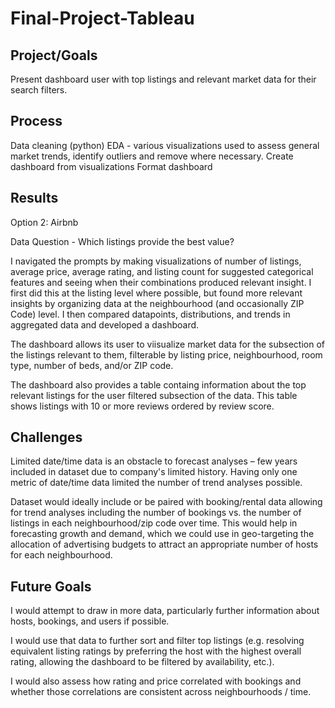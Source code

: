 # Final-Project-Tableau

## Project/Goals

Present dashboard user with top listings and relevant market data for their search filters.

## Process
Data cleaning (python)
EDA - various visualizations used to assess general market trends, identify outliers and remove where necessary.
Create dashboard from visualizations
Format dashboard

## Results

Option 2: Airbnb

Data Question - Which listings provide the best value?

I navigated the prompts by making visualizations of number of listings, average price, average rating, and listing count for suggested categorical features and seeing when their combinations produced relevant insight. I first did this at the listing level where possible, but found more relevant insights by organizing data at the neighbourhood (and occasionally ZIP Code) level. I then compared datapoints, distributions, and trends in aggregated data and developed a dashboard. 

The dashboard allows its user to viisualize market data for the subsection of the listings relevant to them, filterable by listing price, neighbourhood, room type, number of beds, and/or ZIP code. 

The dashboard also provides a table containg information about the top relevant listings for the user filtered subsection of the data. This table shows listings with 10 or more reviews ordered by review score.

## Challenges 

Limited date/time data is an obstacle to forecast analyses – few years included in dataset due to company's limited history. Having only one metric of date/time data limited the number of trend analyses possible.

Dataset would ideally include or be paired with booking/rental data allowing for trend analyses including the number of bookings vs. the number of listings in each neighbourhood/zip code over time. This would help in forecasting growth and demand, which we could use in geo-targeting the allocation of advertising budgets to attract an appropriate number of hosts for each neighbourhood.

## Future Goals
I would attempt to draw in more data, particularly further information about hosts, bookings, and users if possible. 

I would use that data to further sort and filter top listings (e.g. resolving equivalent listing ratings by preferring the host with the highest overall rating, allowing the dashboard to be filtered by availability, etc.).

I would also assess how rating and price correlated with bookings and whether those correlations are consistent across neighbourhoods / time.
